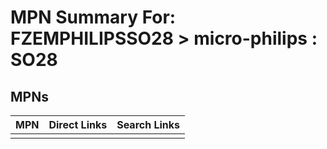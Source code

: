 



# MPN Summary For: FZEMPHILIPSSO28 > micro-philips : SO28

## MPNs
  

|MPN|Direct Links|Search Links|
| :--- | :--- | :--- |
||||
